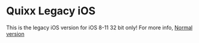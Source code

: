 # Quixx Legacy iOS
 This is the legacy iOS version for iOS 8-11 32 bit only!
 For more info, [Normal version](https://github.com/ThatFinnDev/Quixx)
